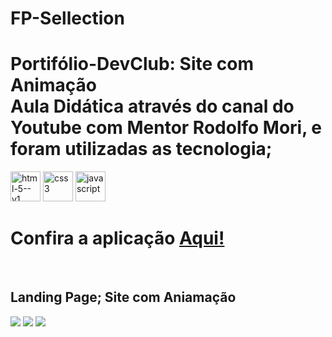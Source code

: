# FP-Sellection
<h1>Portifólio-DevClub: Site com Animação
<br>Aula Didática através do canal do Youtube com Mentor Rodolfo Mori, e foram utilizadas as tecnologia;</h1>
<div>
  <img width="48" height="48" src="https://img.icons8.com/color/48/html-5--v1.png" alt="html-5--v1"/>
  <img width="48" height="48" src="https://img.icons8.com/fluency/48/css3.png" alt="css3"/>
  <img width="48" height="48" src="https://img.icons8.com/fluency/48/javascript.png" alt="javascript"/>
</div>

# Confira a aplicação <a href="https://alx-8914.github.io/FP-Sellection"/>Aqui!</a>
<br>
<h2>Landing Page; Site com Aniamação</h2>
<div>
  <img src="https://github.com/alx-8914/FP-Sellection/assets/165718961/caa5f891-e7c7-47a9-8866-e616eb6d6efd"/>
  <img src="https://github.com/alx-8914/FP-Sellection/assets/165718961/6bb01fa2-c961-4e40-abd2-86dd116c4d92"/>
  <img src="https://github.com/alx-8914/FP-Sellection/assets/165718961/d414646d-46a5-4813-a1a5-7a82cc6f199a"/>


</div>

